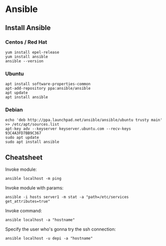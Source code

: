 # Ansible

## Install Ansible

### Centos / Red Hat

```
yum install epel-release
yum install ansible
ansible --version
```

### Ubuntu
```
apt install software-properties-common
apt-add-repository ppa:ansible/ansible
apt update
apt install ansible
```

### Debian
```
echo 'deb http://ppa.launchpad.net/ansible/ansible/ubuntu trusty main' >> /etc/apt/sources.list
apt-key adv --keyserver keyserver.ubuntu.com --recv-keys 93C4A3FD7BB9C367
sudo apt update
sudo apt install ansible 
```

## Cheatsheet

Invoke module:
```
ansible localhost -m ping
```
Invoke module with params:
```
ansible -i hosts server1 -m stat -a "path=/etc/services get_attributes=true"
```
Invoke command:
```
ansible localhost -a "hostname"
```
Specify the user who's gonna try the ssh connection:
```
ansible localhost -u depi -a "hostname"
```

